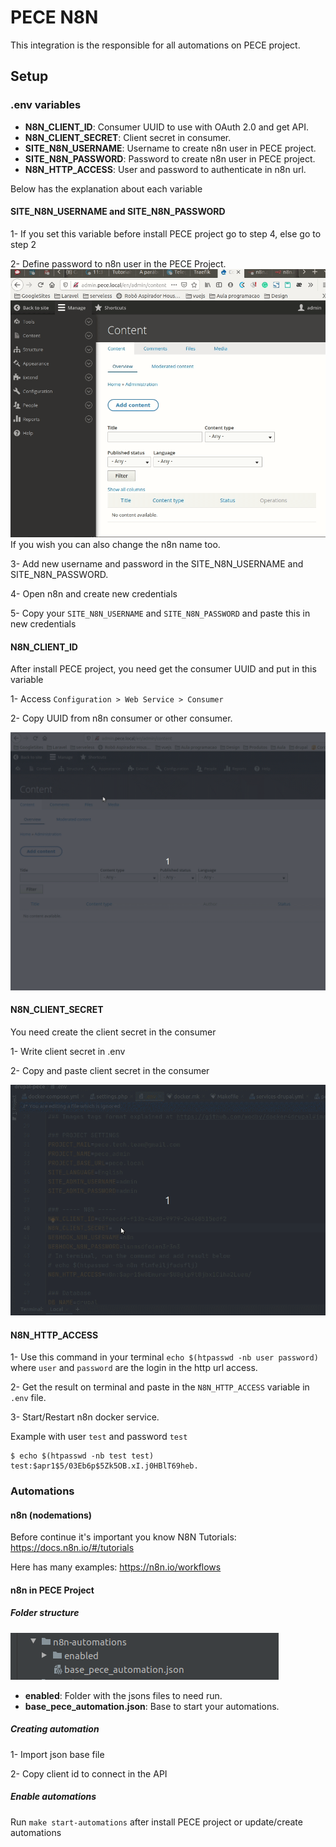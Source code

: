 # PECE N8N

This integration is the responsible for all automations on PECE project.

## Setup

### .env variables
- **N8N_CLIENT_ID**: Consumer UUID to use with OAuth 2.0 and get API.
- **N8N_CLIENT_SECRET**: Client secret in consumer.
- **SITE_N8N_USERNAME**: Username to create n8n user in PECE project.
- **SITE_N8N_PASSWORD**: Password to create n8n user in PECE project.
- **N8N_HTTP_ACCESS**: User and password to authenticate in n8n url.

Below has the explanation about each variable

#### SITE_N8N_USERNAME and SITE_N8N_PASSWORD
1- If you set this variable before install PECE project go to step 4, else go to step 2

2- Define password to n8n user in the PECE Project.
![Folder Structure](images/n8n-define-password.gif)
If you wish you can also change the n8n name too.

3- Add new username and password in the SITE_N8N_USERNAME and SITE_N8N_PASSWORD.

4- Open n8n and create new credentials

5- Copy your `SITE_N8N_USERNAME` and `SITE_N8N_PASSWORD` and paste this in new credentials


#### N8N_CLIENT_ID
After install PECE project, you need get the consumer UUID and put in this variable

1- Access `Configuration > Web Service > Consumer`

2- Copy UUID from n8n consumer or other consumer.

![Put N8N_CLIENT_ID](images/get-n8n-client-id.gif)

#### N8N_CLIENT_SECRET
You need create the client secret in the consumer

1- Write client secret in .env

2- Copy and paste client secret in the consumer

![Put N8N_CLIENT_ID](images/n8n-client-secret.gif)


#### N8N_HTTP_ACCESS
1- Use this command in your terminal `echo $(htpasswd -nb user password)` where `user` and `password` are
the login in the http url access.

2- Get the result on terminal and paste in the `N8N_HTTP_ACCESS` variable in `.env` file.

3- Start/Restart n8n docker service.

Example with user `test` and password `test`
```shell
$ echo $(htpasswd -nb test test)
test:$apr1$5/03Eb6p$5Zk5OB.xI.j0HBlT69heb.
```

### Automations

#### n8n (nodemations)
Before continue it's important you know N8N
Tutorials: https://docs.n8n.io/#/tutorials

Here has many examples: https://n8n.io/workflows

#### n8n in PECE Project

##### Folder structure
![Folder Structure](images/folder-n8n.png)

- **enabled**: Folder with the jsons files to need run.
- **base_pece_automation.json**: Base to start your automations.

##### Creating automation
1- Import json base file

2- Copy client id to connect in the API


##### Enable automations
Run `make start-automations` after install PECE project or update/create automations